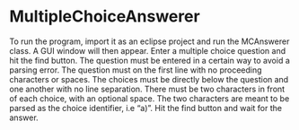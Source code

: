 # MultipleChoiceAnswerer

To run the program, import it as an eclipse project and run the MCAnswerer class. A GUI window will then appear. Enter a multiple choice question and hit the find button.  The question must be entered in a certain way to avoid a parsing error.  The question must on the first line with no proceeding characters or spaces. The choices must be directly below the question and one another with no line separation.  There must be two characters in front of each choice, with an optional space. The two characters are meant to be parsed as the choice identifier, i.e “a)”. Hit the find button and wait for the answer.
